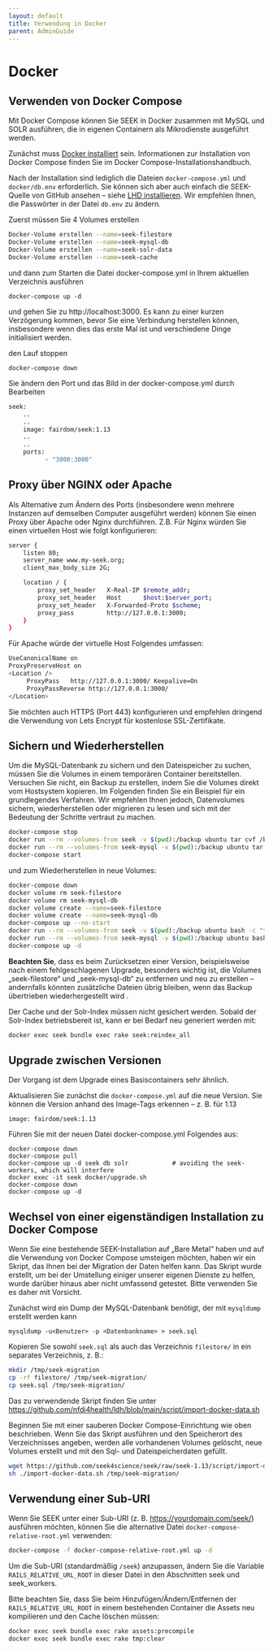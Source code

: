 ```yaml
---
layout: default
title: Verwendung in Docker
parent: AdminGuide
---
```


# Docker
## Verwenden von Docker Compose

Mit Docker Compose können Sie SEEK in Docker zusammen mit MySQL und SOLR ausführen, die in eigenen Containern als Mikrodienste ausgeführt werden.

Zunächst muss [Docker installiert](https://docs.docker.com/engine/install/) sein.
Informationen zur Installation von Docker Compose finden Sie im Docker Compose-Installationshandbuch.

Nach der Installation sind lediglich die Dateien `docker-compose.yml` und `docker/db.env` erforderlich. Sie können sich aber auch einfach die SEEK-Quelle von GitHub ansehen – siehe [LHD installieren](./install_dev.md#ldh-installieren). Wir empfehlen Ihnen, die Passwörter in der Datei `db.env` zu ändern.

Zuerst müssen Sie 4 Volumes erstellen
```bash
Docker-Volume erstellen --name=seek-filestore
Docker-Volume erstellen --name=seek-mysql-db
Docker-Volume erstellen --name=seek-solr-data
Docker-Volume erstellen --name=seek-cache
```
und dann zum Starten die Datei docker-compose.yml in Ihrem aktuellen Verzeichnis ausführen
```
docker-compose up -d
```
und gehen Sie zu http://localhost:3000. Es kann zu einer kurzen Verzögerung kommen, bevor Sie eine Verbindung herstellen können, insbesondere wenn dies das erste Mal ist und verschiedene Dinge initialisiert werden.

den Lauf stoppen
```
docker-compose down
```
Sie ändern den Port und das Bild in der docker-compose.yml durch Bearbeiten
```bash
seek:
    ..
    ..
    image: fairdom/seek:1.13
    ..
    ..
    ports:
          - "3000:3000"
```
## Proxy über NGINX oder Apache

Als Alternative zum Ändern des Ports (insbesondere wenn mehrere Instanzen auf demselben Computer ausgeführt werden) können Sie einen Proxy über Apache oder Nginx durchführen. Z.B. Für Nginx würden Sie einen virtuellen Host wie folgt konfigurieren:
```bash
server {
    listen 80;
    server_name www.my-seek.org;
    client_max_body_size 2G;

    location / {
        proxy_set_header   X-Real-IP $remote_addr;
        proxy_set_header   Host      $host:$server_port;
        proxy_set_header   X-Forwarded-Proto $scheme;
        proxy_pass         http://127.0.0.1:3000;
    }
}
```
Für Apache würde der virtuelle Host Folgendes umfassen:
```bash
UseCanonicalName on
ProxyPreserveHost on
<Location />
     ProxyPass   http://127.0.0.1:3000/ Keepalive=On
     ProxyPassReverse http://127.0.0.1:3000/
</Location>
```
Sie möchten auch HTTPS (Port 443) konfigurieren und empfehlen dringend die Verwendung von Lets Encrypt für kostenlose SSL-Zertifikate.
## Sichern und Wiederherstellen

Um die MySQL-Datenbank zu sichern und den Dateispeicher zu suchen, müssen Sie die Volumes in einem temporären Container bereitstellen. Versuchen Sie nicht, ein Backup zu erstellen, indem Sie die Volumes direkt vom Hostsystem kopieren. Im Folgenden finden Sie ein Beispiel für ein grundlegendes Verfahren. Wir empfehlen Ihnen jedoch, Datenvolumes sichern, wiederherstellen oder migrieren zu lesen und sich mit der Bedeutung der Schritte vertraut zu machen.
```bash
docker-compose stop
docker run --rm --volumes-from seek -v $(pwd):/backup ubuntu tar cvf /backup/seek-filestore.tar /seek/filestore
docker run --rm --volumes-from seek-mysql -v $(pwd):/backup ubuntu tar cvf /backup/seek-mysql-db.tar /var/lib/mysql
docker-compose start
```
und zum Wiederherstellen in neue Volumes:
```bash
docker-compose down
docker volume rm seek-filestore
docker volume rm seek-mysql-db
docker volume create --name=seek-filestore
docker volume create --name=seek-mysql-db
docker-compose up --no-start
docker run --rm --volumes-from seek -v $(pwd):/backup ubuntu bash -c "tar xfv /backup/seek-filestore.tar"
docker run --rm --volumes-from seek-mysql -v $(pwd):/backup ubuntu bash -c "tar xfv /backup/seek-mysql-db.tar"
docker-compose up -d
```
**Beachten Sie**, dass es beim Zurücksetzen einer Version, beispielsweise nach einem fehlgeschlagenen Upgrade, besonders wichtig ist, die Volumes „seek-filestore“ und „seek-mysql-db“ zu entfernen und neu zu erstellen – andernfalls könnten zusätzliche Dateien übrig bleiben, wenn das Backup übertrieben wiederhergestellt wird .

Der Cache und der Solr-Index müssen nicht gesichert werden. Sobald der Solr-Index betriebsbereit ist, kann er bei Bedarf neu generiert werden mit:
```bash
docker exec seek bundle exec rake seek:reindex_all
```
## Upgrade zwischen Versionen

Der Vorgang ist dem Upgrade eines Basiscontainers sehr ähnlich.

Aktualisieren Sie zunächst die `docker-compose.yml` auf die neue Version. Sie können die Version anhand des Image-Tags erkennen – z. B. für 1.13
```
image: fairdom/seek:1.13
```

Führen Sie mit der neuen Datei docker-compose.yml Folgendes aus:
```
docker-compose down
docker-compose pull
docker-compose up -d seek db solr            # avoiding the seek-workers, which will interfere
docker exec -it seek docker/upgrade.sh
docker-compose down
docker-compose up -d
```
## Wechsel von einer eigenständigen Installation zu Docker Compose

Wenn Sie eine bestehende SEEK-Installation auf „Bare Metal“ haben und auf die Verwendung von Docker Compose umsteigen möchten, haben wir ein Skript, das Ihnen bei der Migration der Daten helfen kann. Das Skript wurde erstellt, um bei der Umstellung einiger unserer eigenen Dienste zu helfen, wurde darüber hinaus aber nicht umfassend getestet. Bitte verwenden Sie es daher mit Vorsicht.

Zunächst wird ein Dump der MySQL-Datenbank benötigt, der mit `mysqldump` erstellt werden kann
```
mysqldump -u<Benutzer> -p <Datenbankname> > seek.sql
```
Kopieren Sie sowohl `seek.sql` als auch das Verzeichnis `filestore/` in ein separates Verzeichnis, z. B.:
```bash
mkdir /tmp/seek-migration
cp -rf filestore/ /tmp/seek-migration/
cp seek.sql /tmp/seek-migration/
```
Das zu verwendende Skript finden Sie unter https://github.com/nfdi4health/ldh/blob/main/script/import-docker-data.sh

Beginnen Sie mit einer sauberen Docker Compose-Einrichtung wie oben beschrieben. Wenn Sie das Skript ausführen und den Speicherort des Verzeichnisses angeben, werden alle vorhandenen Volumes gelöscht, neue Volumes erstellt und mit den Sql- und Dateispeicherdaten gefüllt.
```bash
wget https://github.com/seek4science/seek/raw/seek-1.13/script/import-docker-data.sh
sh ./import-docker-data.sh /tmp/seek-migration/
```
## Verwendung einer Sub-URI

Wenn Sie SEEK unter einer Sub-URI (z. B. https://yourdomain.com/seek/) ausführen möchten, können Sie die alternative Datei `docker-compose-relative-root.yml` verwenden:
```bash
docker-compose -f docker-compose-relative-root.yml up -d
```
Um die Sub-URI (standardmäßig `/seek`) anzupassen, ändern Sie die Variable `RAILS_RELATIVE_URL_ROOT` in dieser Datei in den Abschnitten seek und seek_workers.

Bitte beachten Sie, dass Sie beim Hinzufügen/Ändern/Entfernen der `RAILS_RELATIVE_URL_ROOT` in einem bestehenden Container die Assets neu kompilieren und den Cache löschen müssen:
```bash
docker exec seek bundle exec rake assets:precompile
docker exec seek bundle exec rake tmp:clear
```
